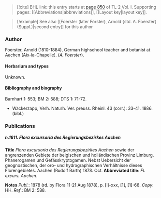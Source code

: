 > [!cite] BHL link: this entry starts at [page 850](https://www.biodiversitylibrary.org/item/103414#page/898/mode/1up) of TL-2 Vol. I.
> Supporting pages: [[Abbreviations|abbreviations]], [[Layout key|layout key]].

> [!example] See also [[Foerster (later Förster), Arnold {std. A. Foerster} (Suppl.)|second entry]] for this author

### Author

Foerster, Arnold (1810-1884), German highschool teacher and botanist at Aachen (Aix-la-Chapelle). (*A. Foerster*).

#### Herbarium and types

Unknown.

#### Bibliography and biography

Barnhart 1: 553; BM 2: 588; DTS 1: 71-72.
- Wackerzapp, Verh. Naturh. Ver. preuss. Rheinl. 43 (corr.): 33-41. 1886. (bibl.)

### Publications

##### n.1811. Flora excursoria des Regierungsbezirkes Aachen

**Title**
*Flora excursoria des Regierungsbezirkes Aachen* sowie der angrenzenden Gebiete der belgischen und holländischen Provinz Limburg. Phanerogamen und Gefässkryptogamen. Nebst Uebersicht der geognostischen, der oro- und hydrographischen Verhältnisse dieses Florengebietes. Aachen (Rudolf Barth) 1878. Oct.
**Abbreviated title**: *Fl. excurs. Aachen*.

**Notes**
*Publ*.: 1878 (rd. by Flora 11-21 Aug 1878), p. \[i\]-xxx, \[1\], \[1\]-68. *Copy*: HH.
*Ref*.: BM 2: 588.

